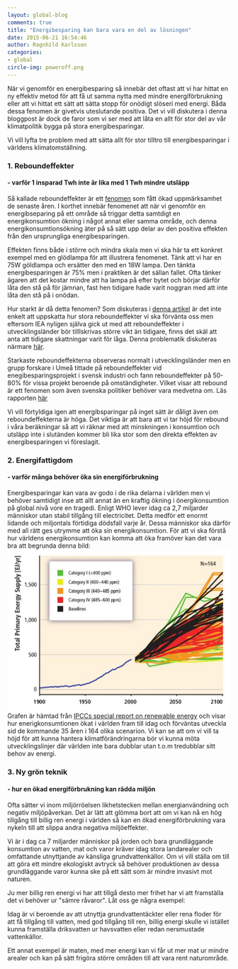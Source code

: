 ```yaml
---
layout: global-blog
comments: true
title: "Energibesparing kan bara vara en del av lösningen"
date: 2015-06-21 16:54:46
author: Ragnhild Karlsson
categories:
- global
circle-img: poweroff.png
---
```

När vi genomför en energibesparing så innebär det oftast att vi har hittat en ny effektiv metod för att få ut samma nytta med mindre energiförbrukning eller att vi hittat ett sätt att sätta stopp för onödigt slöseri med energi. Båda dessa fenomen är givetvis uteslutande positiva.
Det vi vill diskutera i denna bloggpost är dock de faror som vi ser med att låta en allt för stor del av vår klimatpolitik bygga på stora energibesparingar. 

Vi vill lyfta tre problem med att sätta allt för stor tilltro till energibesparingar i världens klimatomställning. 
<h3>1. Reboundeffekter</h3>
<h4> - varför 1 insparad Twh inte är lika med 1 Twh mindre utsläpp</h4>
Så kallade reboundeffekter är ett <a href="http://www.eoearth.org/view/article/155666/">fenomen</a> som fått ökad uppmärksamhet de senaste åren. I korthet innebär fenomenet att när vi genomför en energibseparing på ett område så triggar detta samtdigt en energikonsumtion ökning i något annat eller samma område, och denna energikonsumtionsökning äter på så sätt upp delar av den positiva effekten från den ursprungliga energibesparingen. 

Effekten finns både i större och mindra skala men vi ska här ta ett konkret exempel med en glödlampa för att illustrera fenomenet. Tänk att vi har en 75W göldlampa och ersätter den med en 18W lampa. Den tänkta energibesparingen är 75% men i praktiken är det sällan fallet. Ofta tänker ägaren att det kostar mindre att ha lampa på efter bytet och börjar därför låta den stå på för jämnan, fast hen tidigare hade varit noggran med att inte låta den stå på i onödan.

Hur starkt är då detta fenomen?
Som diskuteras i <a href="http://www.eoearth.org/view/article/155666/">denna artikel</a> är det inte enkelt att uppskatta hur stora reboundeffekter vi ska förvänta oss men eftersom IEA nyligen själva gick ut med att reboundeffekter i utvecklingsländer bör tilllskrivas större vikt än tidigare, finns det skäl att anta att tidigare skattningar varit för låga. Denna problematik diskuteras närmare <a href="http://thebreakthrough.org/index.php/voices/energetics/iea-acknowledges-rebound-effects">här</a>.

Starkaste reboundeffekterna observeras normalt i utvecklingsländer men en grupp forskare i Umeå tittade på reboundeffekter vid enegibesparingsprojekt i svensk industri och fann reboundeffekter på 50-80% för vissa projekt beroende på omständigheter. Vilket visar att rebound är ett fenomen som även svenska politiker behöver vara medvetna om. Läs rapporten <a href="http://www.cere.se/documents/wp/2014/CERE_WP2014-8.pdf">här</a>

Vi vill förtyldiga igen att energibsparingar på inget sätt är dåligt även om reboundeffekterna är höga. Det viktiga är att bara att vi tar höjd för rebound i våra beräkningar så att vi räknar med att minskningen i konsumtion och utsläpp inte i slutänden kommer bli lika stor som den direkta effekten av energibesparingen vi föreslagit.
 
<h3>2. Energifattigdom</h3>
<h4> - varför många behöver öka sin energiförbrukning </h4>
Energibesparingar kan vara av godo i de rika delarna i världen men vi behöver samtidigt inse att allt annat än en kraftig ökning i önergikonsumtion på global nivå vore en tragedi. Enligt WHO lever idag ca 2,7 miljarder människor utan stabil tillgång till electricitet.
Detta medför ett enormt lidande och miljontals förtidiga dödsfall varje år. Dessa människor ska därför med all rätt ges utrymme att öka sin energikonsumtion. För att vi ska förstå hur världens energikonsumtion kan komma att öka framöver kan det vara bra att begrunda denna bild:
<img class="img-responsive blog-img" src= "/assets/img/global/primary_energy_supply_scenrio.jpg">
Grafen är hämtad från <a href="/assets/files/SRREN_fullReport.pdf">IPCCs special report on renewable energy</a> och visar hur enerigkonsumtionen ökat i världen fram till idag och förväntas utveckla sid de kommande 35 åren i 164 olika scenarion. Vi kan se att om vi vill ta höjd för att kunna hantera klimatförändringarna bör vi kunna möta utvecklingslinjer där världen inte bara dubblar utan t.o.m tredubblar sitt behov av energi.

<h3>3. Ny grön teknik</h3>
<h4> - hur en ökad energiförbrukning kan rädda miljön</h4>
Ofta sätter vi inom miljörröelsen likhetstecken mellan energianvändning och negativ miljöpåverkan. Det är lätt att glömma bort att om vi kan nå en hög tillgång till billig ren energi i världen så kan en ökad energiförbrukning vara nykeln till att slippa andra negativa miljöeffekter. 

Vi är i dag ca 7  miljarder människor på jorden och bara grundläggande konsumtion av vatten, mat och varor kräver idag stora landarealer och omfattande utnyttjande av känsliga grundvattenkällor.
Om vi vill ställa om till att göra ett mindre ekologiskt avtryck så behöver produktionen av dessa grundläggande varor kunna ske på ett sätt som är mindre invasivt mot naturen. 

Ju mer billig ren energi vi har att tillgå desto mer frihet har vi att framställa det vi behöver ur "sämre råvaror". Låt oss ge några exempel: 

Idag är vi beroende av att utnyttja grundvattentäckter eller rena floder för att få tillgång till vatten, med god tillgång till ren, billig energi skulle vi istället kunna framställa driksvatten ur havsvatten eller redan nersmustade vattenkällor. 

Ett annat exempel är maten, med mer energi kan vi får ut mer mat ur mindre arealer och kan på sätt frigöra större områden till att vara rent naturområde.
